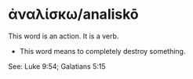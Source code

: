 # ἀναλίσκω/analiskō
This word is an action. It is a verb.

* This word means to completely destroy something.

See: Luke 9:54; Galatians 5:15
